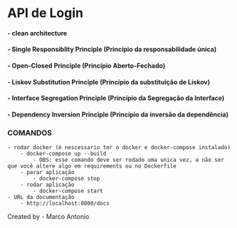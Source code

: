 # API de Login

#### - clean architecture

#### - Single Responsiblity Principle (Princípio da responsabilidade única)
#### - Open-Closed Principle (Princípio Aberto-Fechado)
#### - Liskov Substitution Principle (Princípio da substituição de Liskov)
#### - Interface Segregation Principle (Princípio da Segregação da Interface)
#### - Dependency Inversion Principle (Princípio da inversão da dependência)


### COMANDOS
    - rodar docker (é nescessario ter o docker e docker-compose instalado)
        - docker-compose up --build
            - OBS: esse comando deve ser rodado uma unica vez, a não ser que você altere algo em requirements ou no Dockerfile
        - parar aplicação
            - docker-compose stop
        - rodar aplicação
            - docker-compose start
    - URL da documentação
        - http://localhost:8000/docs



Created by - Marco Antonio 